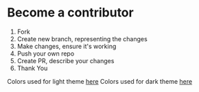 # Become a contributor

1. Fork
2. Create new branch, representing the changes
3. Make changes, ensure it's working
4. Push your own repo
5. Create PR, describe your changes
6. Thank You

Colors used for light theme [here](https://colorhunt.co/palette/282654)
Colors used for dark theme [here](https://colorhunt.co/palette/282657)